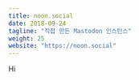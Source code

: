 ```yaml
---
title: noon.social
date: 2018-09-24
tagline: "직접 만든 Mastodon 인스턴스"
weight: 25
website: "https://noon.social"
---
```


Hi
